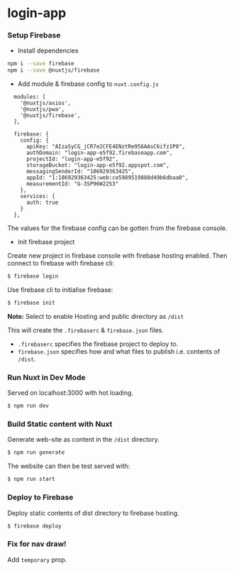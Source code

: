 # login-app

### Setup Firebase

- Install dependencies

```bash
npm i --save firebase
npm i --save @nuxtjs/firebase
```

- Add module & firebase config to `nuxt.config.js`

```
  modules: [
    '@nuxtjs/axios',
    '@nuxtjs/pwa',
    '@nuxtjs/firebase',
  ],
  
  firebase: {
    config: {
      apiKey: "AIzaSyCG_jCR7e2CFE4ENztRe956AAsC6ifz1P8",
      authDomain: "login-app-e5f92.firebaseapp.com",
      projectId: "login-app-e5f92",
      storageBucket: "login-app-e5f92.appspot.com",
      messagingSenderId: "186929363425",
      appId: "1:186929363425:web:ce5989519888d49b6dbaa0",
      measurementId: "G-3SP96W2253"
    },
    services: {
      auth: true
    }
  },
```

The values for the firebase config can be gotten from the firebase console.

- Init firebase project

Create new project in firebase console with firebase hosting enabled. 
Then connect to firebase with firebase cli:

```bash
$ firebase login
```

Use firebase cli to initialise firebase:

```bash
$ firebase init
```

__Note:__ Select to enable Hosting and public directory as `/dist`

This will create the `.firebaserc` & `firebase.json` files.
- `.firebaserc` specifies the firebase project to deploy to.
- `firebase.json` specifies how and what files to publish i.e. contents of `/dist`.

### Run Nuxt in Dev Mode

Served on localhost:3000 with hot loading.

```bash
$ npm run dev
```

### Build Static content with Nuxt

Generate web-site as content in the `/dist` directory.

```bash
$ npm run generate
```

The website can then be test served with:

```bash
$ npm run start
```

### Deploy to Firebase

Deploy static contents of dist directory to firebase hosting.

```bash
$ firebase deploy
```

### Fix for nav draw!

Add `temporary` prop.

